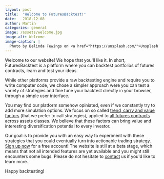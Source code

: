 ```yaml
---
layout: post
title:  "Welcome to FuturesBacktest!"
date:   2018-12-08
author: Martin
categories: general
image: /assets/welcome.jpg
image-alt: Welcome
image-caption: |
  Photo by Belinda Fewings on <a href="https://unsplash.com/">Unsplash.com</a>
---
```


Welcome to our website! We hope that you'll like it. In short, FuturesBacktest is a platform where you can backtest portfolios of futures contracts, learn and test your ideas.

While other platforms provide a raw backtesting engine and require you to write computer code, we chose a simpler approach were you can test a variety of strategies and fine tune your backtest directly in your browser, through a simple user interface.

You may find our platform somehow opiniated, even if we constantly try to add more simulation options. We focus on so called [trend, carry and value factors](/docs/strategies/) (that we prefer to call strategies), applied to [all futures contracts](/docs/contracts/) across assets classes. We believe that these factors can bring value and interesting diversification potential to every investor.

Our goal is to provide you with an easy way to experiment with these strategies that you could eventually turn into actionable trading strategy. [Sign up now](/signup) for a free account! The website is still at a beta stage, which means that not all intended features are yet available and you might still encounters some bugs. Please do not hesitate to [contact](/contact) us if you'd like to learn more.

Happy backtesting!
